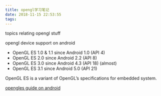 ```yaml
---
title: opengl学习笔记
date: 2018-11-15 22:53:55
tags:
---
```


topics relating opengl stuff
<!--more-->

opengl device support on android

* OpenGL ES 1.0 & 1.1 since Android 1.0 (API 4)
* OpenGL ES 2.0 since Android 2.2 (API 8)
* OpenGL ES 3.0 since Android 4.3 (API 18) (almost)
* OpenGL ES 3.1 since Android 5.0 (API 21)

OpenGL ES is a variant of OpenGL’s specifications for embedded system. 

[opengles guide on android](https://developer.android.com/guide/topics/graphics/opengl)
